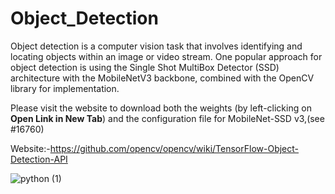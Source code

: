 # Object_Detection

Object detection is a computer vision task that involves identifying and locating objects within an image or video stream. One popular approach for object detection is using the Single Shot MultiBox Detector (SSD) architecture with the MobileNetV3 backbone, combined with the OpenCV library for implementation.

Please visit the website to download both the weights (by left-clicking on **Open Link in New Tab**) and the configuration file for MobileNet-SSD v3,(see #16760)

Website:-https://github.com/opencv/opencv/wiki/TensorFlow-Object-Detection-API

![python (1)](https://github.com/Surajk7725/Object_Detection/assets/114910241/9cfae6d3-3ae7-427e-b7be-c1a885295fc2)

